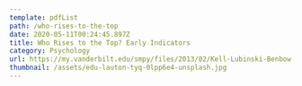 ```yaml
---
template: pdfList
path: /who-rises-to-the-top
date: 2020-05-11T00:24:45.897Z
title: Who Rises to the Top? Early Indicators
category: Psychology
url: https://my.vanderbilt.edu/smpy/files/2013/02/Kell-Lubinski-Benbow-20131.pdf
thumbnail: /assets/edu-lauton-tyq-0lpp6e4-unsplash.jpg
---
```

